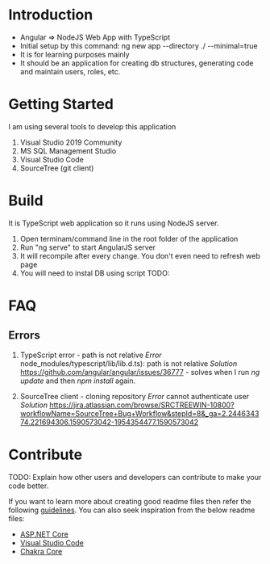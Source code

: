 # Introduction 
- Angular => NodeJS Web App with TypeScript
- Initial setup by this command: ng new app --directory ./ --minimal=true
- It is for learning purposes mainly
- It should be an application for creating db structures, generating code and maintain users, roles, etc.

# Getting Started
I am using several tools to develop this application

1) Visual Studio 2019 Community
2) MS SQL Management Studio 
3) Visual Studio Code
4) SourceTree (git client)

# Build
It is TypeScript web application so it runs using NodeJS server. 

1) Open terminam/command line in the root folder of the application
2) Run "ng serve" to start AngularJS server
3) It will recompile after every change. You don't even need to refresh web page
4) You will need to instal DB using script TODO:

# FAQ
## Errors
1) TypeScript error - path is not relative
*Error* node_modules/typescript/lib/lib.d.ts): path is not relative
*Solution* https://github.com/angular/angular/issues/36777 - solves when I run _ng update_ and then _npm install_ again.

2) SourceTree client - cloning repository 
*Error* cannot authenticate user 
*Solution* https://jira.atlassian.com/browse/SRCTREEWIN-10800?workflowName=SourceTree+Bug+Workflow&stepId=8&_ga=2.244634374.221694306.1590573042-1954354477.1590573042 
           
# Contribute
TODO: Explain how other users and developers can contribute to make your code better. 

If you want to learn more about creating good readme files then refer the following [guidelines](https://docs.microsoft.com/en-us/azure/devops/repos/git/create-a-readme?view=azure-devops). You can also seek inspiration from the below readme files:
- [ASP.NET Core](https://github.com/aspnet/Home)
- [Visual Studio Code](https://github.com/Microsoft/vscode)
- [Chakra Core](https://github.com/Microsoft/ChakraCore)